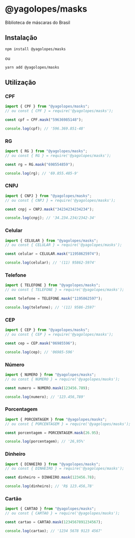 # @yagolopes/masks

Biblioteca de máscaras do Brasil

## Instalação

```bash
npm install @yagolopes/masks
```

ou

```bash
yarn add @yagolopes/masks
```

## Utilização

### CPF

```javascript
import { CPF } from "@yagolopes/masks";
// ou const { CPF } = require('@yagolopes/masks');

const cpf = CPF.mask("59636985148");

console.log(cpf); // '596.369.851-48'
```

### RG

```javascript
import { RG } from "@yagolopes/masks";
// ou const { RG } = require('@yagolopes/masks');

const rg = RG.mask("698554859");

console.log(rg); // '69.855.485-9'
```

### CNPJ

```javascript
import { CNPJ } from "@yagolopes/masks";
// ou const { CNPJ } = require('@yagolopes/masks');

const cnpj = CNPJ.mask("34234234234234");

console.log(cnpj); // '34.234.234/2342-34'
```

### Celular

```javascript
import { CELULAR } from "@yagolopes/masks";
// ou const { CELULAR } = require('@yagolopes/masks');

const celular = CELULAR.mask("11958625974");

console.log(celular); // '(11) 95862-5974'
```

### Telefone

```javascript
import { TELEFONE } from "@yagolopes/masks";
// ou const { TELEFONE } = require('@yagolopes/masks');

const telefone = TELEFONE.mask("1195862597");

console.log(telefone); // '(11) 9586-2597'
```

### CEP

```javascript
import { CEP } from "@yagolopes/masks";
// ou const { CEP } = require('@yagolopes/masks');

const cep = CEP.mask("06985596");

console.log(cep); // '06985-596'
```

### Número

```javascript
import { NUMERO } from "@yagolopes/masks";
// ou const { NUMERO } = require('@yagolopes/masks');

const numero = NUMERO.mask(123456.789);

console.log(numero); // '123.456,789'
```

### Porcentagem

```javascript
import { PORCENTAGEM } from "@yagolopes/masks";
// ou const { PORCENTAGEM } = require('@yagolopes/masks');

const porcentagem = PORCENTAGEM.mask(26.95);

console.log(porcentagem); // '26,95%'
```

### Dinheiro

```javascript
import { DINHEIRO } from "@yagolopes/masks";
// ou const { DINHEIRO } = require('@yagolopes/masks');

const dinheiro = DINHEIRO.mask(123456.78);

console.log(dinheiro); // 'R$ 123.456,78'
```

### Cartão

```javascript
import { CARTAO } from "@yagolopes/masks";
// ou const { CARTAO } = require('@yagolopes/masks');

const cartao = CARTAO.mask(1234567891234567);

console.log(cartao); // '1234 5678 9123 4567'
```
